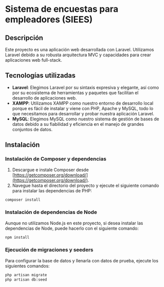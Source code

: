 # Sistema de encuestas para empleadores (SIEES)

## Descripción

Este proyecto es una aplicación web desarrollada con Laravel. Utilizamos Laravel
debido a su robusta arquitectura MVC y capacidades para crear aplicaciones web full-stack.

## Tecnologías utilizadas

- **Laravel**: Elegimos Laravel por su sintaxis expresiva y elegante, así como por su ecosistema de herramientas y paquetes que facilitan el desarrollo de aplicaciones web.
- **XAMPP**: Utilizamos XAMPP como nuestro entorno de desarrollo local porque es fácil de instalar y viene con PHP, Apache y MySQL, todo lo que necesitamos para desarrollar y probar nuestra aplicación Laravel.
- **MySQL**: Elegimos MySQL como nuestro sistema de gestión de bases de datos debido a su fiabilidad y eficiencia en el manejo de grandes conjuntos de datos.

## Instalación

### Instalación de Composer y dependencias

1. Descargue e instale Composer desde [https://getcomposer.org/download/](https://getcomposer.org/download/).
2. Navegue hasta el directorio del proyecto y ejecute el siguiente comando para instalar las dependencias de PHP:

```bash
composer install
```

### Instalación de dependencias de Node

Aunque no utilizamos Node.js en este proyecto, si desea instalar las dependencias de Node, puede hacerlo con el siguiente comando:

```bash
npm install
```

### Ejecución de migraciones y seeders

Para configurar la base de datos y llenarla con datos de prueba, ejecute los siguientes comandos:

```bash
php artisan migrate
php artisan db:seed
```
